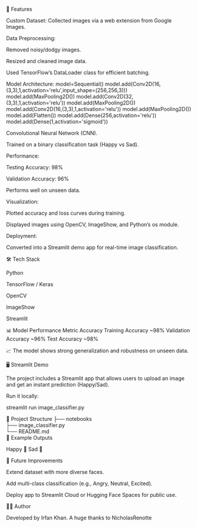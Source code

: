 🚀 Features

Custom Dataset: Collected images via a web extension from Google Images.

Data Preprocessing:

Removed noisy/dodgy images.

Resized and cleaned image data.

Used TensorFlow’s DataLoader class for efficient batching.

Model Architecture:
model=Sequential()
model.add(Conv2D(16,(3,3),1,activation='relu',input_shape=(256,256,3)))
model.add(MaxPooling2D())
model.add(Conv2D(32,(3,3),1,activation='relu'))
model.add(MaxPooling2D())
model.add(Conv2D(16,(3,3),1,activation='relu'))
model.add(MaxPooling2D())
model.add(Flatten())
model.add(Dense(256,activation='relu'))
model.add(Dense(1,activation='sigmoid'))

Convolutional Neural Network (CNN).

Trained on a binary classification task (Happy vs Sad).

Performance:

Testing Accuracy: 98%

Validation Accuracy: 96%

Performs well on unseen data.

Visualization:

Plotted accuracy and loss curves during training.

Displayed images using OpenCV, ImageShow, and Python’s os module.

Deployment:

Converted into a Streamlit demo app for real-time image classification.

🛠️ Tech Stack

Python

TensorFlow / Keras

OpenCV

ImageShow

Streamlit

📊 Model Performance
Metric	Accuracy
Training Accuracy	~98%
Validation Accuracy	~96%
Test Accuracy	~98%

📈 The model shows strong generalization and robustness on unseen data.

🖥️ Streamlit Demo

The project includes a Streamlit app that allows users to upload an image and get an instant prediction (Happy/Sad).

Run it locally:

streamlit run image_classifier.py

📂 Project Structure
├── notebooks           
├── image_classifier.py  
└── README.md            
📸 Example Outputs

Happy 🙂
Sad 🙁


📌 Future Improvements

Extend dataset with more diverse faces.

Add multi-class classification (e.g., Angry, Neutral, Excited).

Deploy app to Streamlit Cloud or Hugging Face Spaces for public use.

👨‍💻 Author

Developed by Irfan Khan.
A huge thanks to NicholasRenotte
